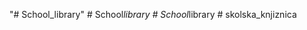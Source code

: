 "# School_library" 
#   S c h o o l _ l i b r a r y  
 #   S c h o o l _ l i b r a r y  
 #   s k o l s k a _ k n j i z n i c a  
 